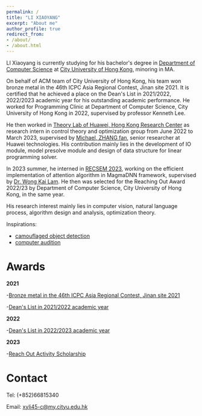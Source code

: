 ```yaml
---
permalink: /
title: "LI XIAOYANG"
excerpt: "About me"
author_profile: true
redirect_from:
- /about/
- /about.html
---
```

LI Xiaoyang is currently studying for his bachelor's degree in [Department of Computer Science](https://www.cs.cityu.edu.hk/) 
at [City University of Hong Kong](https://www.cityu.edu.hk/), minoring in MA.

On behalf of ACM team of City University of Hong Kong, his team won bronze metal in the 46th ICPC Asia Regional Contest,
Jinan site 2021. It is certified that he achieved a place on the Dean's List in 2021/2022, 2022/2023 academic year for his outstanding academic performance. 
He worked for Programming Clinic at Department of Computer Science, City University of Hong Kong in 2022, supervised by professor Kenneth Lee.

He then worked in [Theory Lab of Huawei, Hong Kong Research Center](https://www.hkstp.org/our-community/innovator-directory/company-details?company=huawei-tech-investment-co-limited) 
as research intern in control theory and optimization group from June 2022 to March 2023,
supervised by [Michael, ZHANG fan](https://scholar.google.com/citations?user=XXfO9BYAAAAJ&hl=zh-CN), senior researcher at Huawei technologies. His contribution mainly lies in the development of IO module, model presolve module 
and design of data structure for linear programming solver.

In 2023 summer, he interned in [RECSEM 2023](https://www.jics.utk.edu/recsem-reu/recsem23/projects#field1), working on the efficient implementation of 
attention algorithm in MagmaDNN framework, supervised by [Dr. Wong Kai Lam](https://mabe.utk.edu/people/kwai-l-wong/). 
He then was selected for the Reaching Out Award 2022/23 by Department of Computer Science, City University of Hong Kong, in the same year. 

His research interest mainly lies in computer vision, natural language process, algorithm design and analysis, optimization theory.

Inspirations:
* [camouflaged object detection](https://github.com/visionxiang/awesome-camouflaged-object-detection)
* [computer audition](https://arxiv.org/abs/2203.06064#)


Awards
======
**2021**

-[Bronze metal in the 46th ICPC Asia Regional Contest, Jinan site 2021](http://AharenDaisuki.github.io/files/mmw.pdf)

-[Dean's List in 2021/2022 academic year](http://AharenDaisuki.github.io/files/deansList_2021.pdf)

**2022**

-[Dean's List in 2022/2023 academic year]()

**2023**

-[Reach Out Activity Scholarship]()

Contact
======
Tel: (+852)66815340

Email: xyli45-c@my.cityu.edu.hk
